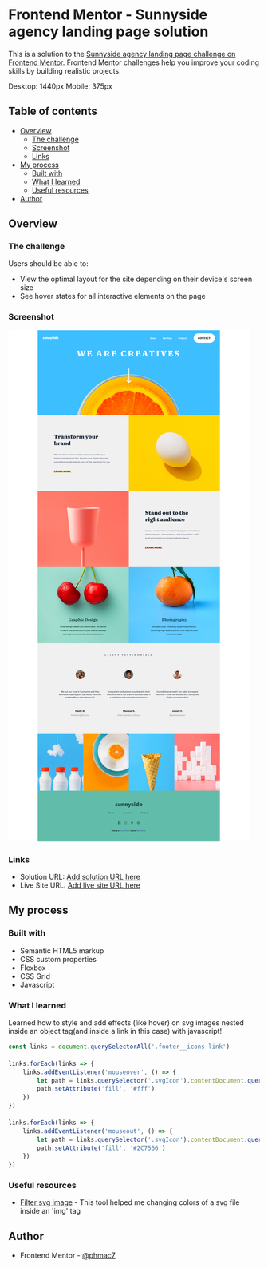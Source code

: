 # Frontend Mentor - Sunnyside agency landing page solution

This is a solution to the [Sunnyside agency landing page challenge on Frontend Mentor](https://www.frontendmentor.io/challenges/sunnyside-agency-landing-page-7yVs3B6ef). Frontend Mentor challenges help you improve your coding skills by building realistic projects.

Desktop: 1440px
Mobile: 375px

## Table of contents

- [Overview](#overview)
  - [The challenge](#the-challenge)
  - [Screenshot](#screenshot)
  - [Links](#links)
- [My process](#my-process)
  - [Built with](#built-with)
  - [What I learned](#what-i-learned)
  - [Useful resources](#useful-resources)
- [Author](#author)


## Overview

### The challenge

Users should be able to:

- View the optimal layout for the site depending on their device's screen size
- See hover states for all interactive elements on the page

### Screenshot

![](/images/desktop-print-done.png)


### Links

- Solution URL: [Add solution URL here](https://www.frontendmentor.io/solutions/landing-page-created-with-sass-and-js-YLXIFwgAC)
- Live Site URL: [Add live site URL here](https://phmac7.github.io/sunnyside-challenge/)

## My process

### Built with

- Semantic HTML5 markup
- CSS custom properties
- Flexbox
- CSS Grid
- Javascript

### What I learned

Learned how to style and add effects (like hover) on svg images nested inside an object tag(and inside a link in this case) with javascript!

```js
const links = document.querySelectorAll('.footer__icons-link')

links.forEach(links => {
    links.addEventListener('mouseover', () => {
        let path = links.querySelector('.svgIcon').contentDocument.querySelector('svg').querySelector('path');
        path.setAttribute('fill', '#fff')
    })
})

links.forEach(links => {
    links.addEventListener('mouseout', () => {
        let path = links.querySelector('.svgIcon').contentDocument.querySelector('svg').querySelector('path');
        path.setAttribute('fill', '#2C7566')
    })
})

```


### Useful resources

- [Filter svg image](https://codepen.io/sosuke/pen/Pjoqqp) - This tool helped me changing colors of a svg file inside an 'img' tag

## Author


- Frontend Mentor - [@phmac7](https://www.frontendmentor.io/profile/phmac7)


